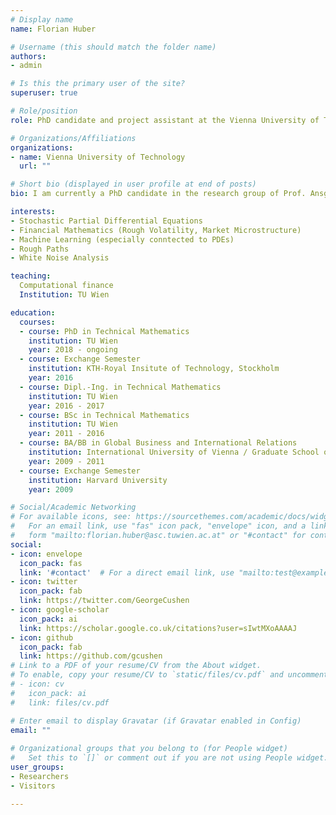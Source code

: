 ```yaml
---
# Display name
name: Florian Huber

# Username (this should match the folder name)
authors:
- admin

# Is this the primary user of the site?
superuser: true

# Role/position
role: PhD candidate and project assistant at the Vienna University of Technology (TU Wien)

# Organizations/Affiliations
organizations:
- name: Vienna University of Technology
  url: ""

# Short bio (displayed in user profile at end of posts)
bio: I am currently a PhD candidate in the research group of Prof. Ansgar Juengel. My research focuses on quasilinear Stochastic Partial Differential Equations connected to so called cross-diffusion systems. 

interests:
- Stochastic Partial Differential Equations
- Financial Mathematics (Rough Volatility, Market Microstructure)
- Machine Learning (especially conntected to PDEs)
- Rough Paths
- White Noise Analysis

teaching:
  Computational finance
  Institution: TU Wien

education:
  courses:
  - course: PhD in Technical Mathematics
    institution: TU Wien
    year: 2018 - ongoing
  - course: Exchange Semester
    institution: KTH-Royal Insitute of Technology, Stockholm
    year: 2016
  - course: Dipl.-Ing. in Technical Mathematics
    institution: TU Wien
    year: 2016 - 2017
  - course: BSc in Technical Mathematics
    institution: TU Wien
    year: 2011 - 2016
  - course: BA/BB in Global Business and International Relations
    institution: International University of Vienna / Graduate School of Business Studies Belgrade
    year: 2009 - 2011
  - course: Exchange Semester
    institution: Harvard University
    year: 2009

# Social/Academic Networking
# For available icons, see: https://sourcethemes.com/academic/docs/widgets/#icons
#   For an email link, use "fas" icon pack, "envelope" icon, and a link in the
#   form "mailto:florian.huber@asc.tuwien.ac.at" or "#contact" for contact widget.
social:
- icon: envelope
  icon_pack: fas
  link: '#contact'  # For a direct email link, use "mailto:test@example.org".
- icon: twitter
  icon_pack: fab
  link: https://twitter.com/GeorgeCushen
- icon: google-scholar
  icon_pack: ai
  link: https://scholar.google.co.uk/citations?user=sIwtMXoAAAAJ
- icon: github
  icon_pack: fab
  link: https://github.com/gcushen
# Link to a PDF of your resume/CV from the About widget.
# To enable, copy your resume/CV to `static/files/cv.pdf` and uncomment the lines below.  
# - icon: cv
#   icon_pack: ai
#   link: files/cv.pdf

# Enter email to display Gravatar (if Gravatar enabled in Config)
email: ""
  
# Organizational groups that you belong to (for People widget)
#   Set this to `[]` or comment out if you are not using People widget.  
user_groups:
- Researchers
- Visitors

---
```



